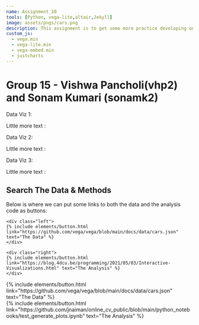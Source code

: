 ```yaml
---
name: Assignment_10
tools: [Python, vega-lite,altair,Jekyll]
image: assets/pngs/cars.png
description: This assignment is to get some more practice developing on the web, specifically exporting plots made in Python+altair+vegalite to your github repository.!
custom_js:
  - vega.min
  - vega-lite.min
  - vega-embed.min
  - justcharts
---
```



# Group 15 - Vishwa Pancholi(vhp2) and Sonam Kumari (sonamk2)

Data Viz 1:

<vegachart schema-url="{{ site.baseurl }}/assets/json/sqaurefootage_wrt_bldgstatus.json" style="width: 100%"></vegachart>

Little more text :

Data Viz 2:

<vegachart schema-url="{{ site.baseurl }}/assets/json/usage_description.json" style="width: 100%"></vegachart>

Little more text :

Data Viz 3:

<vegachart schema-url="{{ site.baseurl }}/assets/json/heatmap_linechart.json" style="width: 100%"></vegachart>

Little more text :



## Search The Data & Methods

Below is where we can put some links to both the data and the analysis code as buttons:

```
<div class="left">
{% include elements/button.html link="https://github.com/vega/vega/blob/main/docs/data/cars.json" text="The Data" %}
</div>

<div class="right">
{% include elements/button.html link="https://blog.4dcu.be/programming/2021/05/03/Interactive-Visualizations.html" text="The Analysis" %}
</div>
```

<!-- these are written in a combo of html and liquid --> 

<div class="left">
{% include elements/button.html link="https://github.com/vega/vega/blob/main/docs/data/cars.json" text="The Data" %}
</div>

<div class="right">
{% include elements/button.html link="https://github.com/jnaiman/online_cv_public/blob/main/python_notebooks/test_generate_plots.ipynb" text="The Analysis" %}
</div>

